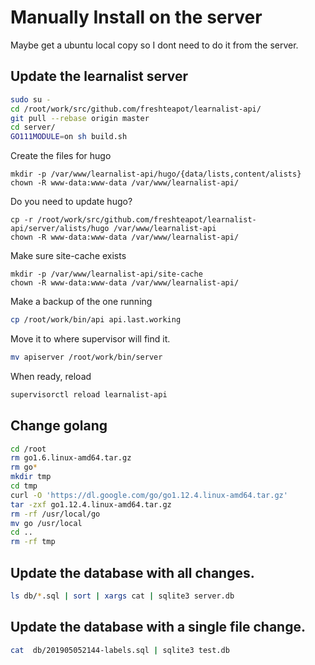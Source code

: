# Manually Install on the server

Maybe get a ubuntu local copy so I dont need to do it from the server.

## Update the learnalist server
```sh
sudo su -
cd /root/work/src/github.com/freshteapot/learnalist-api/
git pull --rebase origin master
cd server/
GO111MODULE=on sh build.sh
```

Create the files for hugo
```
mkdir -p /var/www/learnalist-api/hugo/{data/lists,content/alists}
chown -R www-data:www-data /var/www/learnalist-api/
```

Do you need to update hugo?
```
cp -r /root/work/src/github.com/freshteapot/learnalist-api/server/alists/hugo /var/www/learnalist-api
chown -R www-data:www-data /var/www/learnalist-api/
```

Make sure site-cache exists
```
mkdir -p /var/www/learnalist-api/site-cache
chown -R www-data:www-data /var/www/learnalist-api/
```

Make a backup of the one running
```sh
cp /root/work/bin/api api.last.working
```

Move it to where supervisor will find it.
```sh
mv apiserver /root/work/bin/server
```
When ready, reload
```sh
supervisorctl reload learnalist-api
```


## Change golang
```sh
cd /root
rm go1.6.linux-amd64.tar.gz
rm go*
mkdir tmp
cd tmp
curl -O 'https://dl.google.com/go/go1.12.4.linux-amd64.tar.gz'
tar -zxf go1.12.4.linux-amd64.tar.gz
rm -rf /usr/local/go
mv go /usr/local
cd ..
rm -rf tmp
```

## Update the database with all changes.
```sh
ls db/*.sql | sort | xargs cat | sqlite3 server.db
```

## Update the database with a single file change.
```sh
cat  db/201905052144-labels.sql | sqlite3 test.db
```
